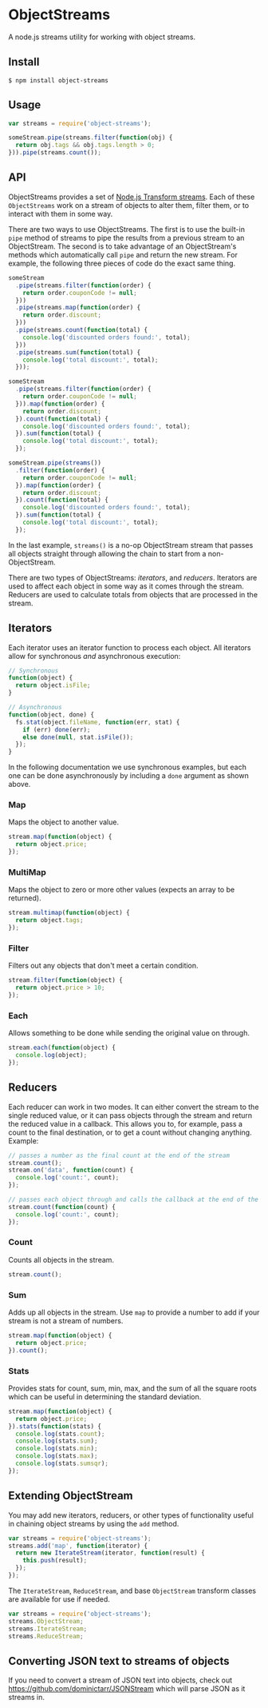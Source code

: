 # ObjectStreams

A node.js streams utility for working with object streams.

## Install

```
$ npm install object-streams
```

## Usage

```javascript
var streams = require('object-streams');

someStream.pipe(streams.filter(function(obj) {
  return obj.tags && obj.tags.length > 0;
})).pipe(streams.count());
```

## API

ObjectStreams provides a set of [Node.js Transform streams](http://nodejs.org/api/stream.html#stream_class_stream_transform_1).
Each of these `ObjectStreams` work on a stream of objects to alter them, filter
them, or to interact with them in some way.

There are two ways to use ObjectStreams. The first is to use the built-in `pipe`
method of streams to pipe the results from a previous stream to an ObjectStream.
The second is to take advantage of an ObjectStream's methods which automatically
call `pipe` and return the new stream. For example, the following three pieces
of code do the exact same thing.

```javascript
someStream
  .pipe(streams.filter(function(order) {
    return order.couponCode != null;
  }))
  .pipe(streams.map(function(order) {
    return order.discount;
  }))
  .pipe(streams.count(function(total) {
    console.log('discounted orders found:', total);
  }))
  .pipe(streams.sum(function(total) {
    console.log('total discount:', total);
  }));
```

```javascript
someStream
  .pipe(streams.filter(function(order) {
    return order.couponCode != null;
  })).map(function(order) {
    return order.discount;
  }).count(function(total) {
    console.log('discounted orders found:', total);
  }).sum(function(total) {
    console.log('total discount:', total);
  });
```

```javascript
someStream.pipe(streams())
  .filter(function(order) {
    return order.couponCode != null;
  }).map(function(order) {
    return order.discount;
  }).count(function(total) {
    console.log('discounted orders found:', total);
  }).sum(function(total) {
    console.log('total discount:', total);
  });
```

In the last example, `streams()` is a no-op ObjectStream stream that passes all
objects straight through allowing the chain to start from a non-ObjectStream.

There are two types of ObjectStreams: *iterators*, and *reducers*. Iterators are
used to affect each object in some way as it comes through the stream. Reducers
are used to calculate totals from objects that are processed in the stream.

## Iterators

Each iterator uses an iterator function to process each object. All iterators
allow for synchronous _and_ asynchronous execution:

```javascript
// Synchronous
function(object) {
  return object.isFile;
}

// Asynchronous
function(object, done) {
  fs.stat(object.fileName, function(err, stat) {
    if (err) done(err);
    else done(null, stat.isFile());
  });
}
```

In the following documentation we use synchronous examples, but each one can be
done asynchronously by including a `done` argument as shown above.

### Map

Maps the object to another value.

```javascript
stream.map(function(object) {
  return object.price;
});
```

### MultiMap

Maps the object to zero or more other values (expects an array to be returned).

```javascript
stream.multimap(function(object) {
  return object.tags;
});
```

### Filter

Filters out any objects that don't meet a certain condition.

```javascript
stream.filter(function(object) {
  return object.price > 10;
});
```

### Each

Allows something to be done while sending the original value on through.

```javascript
stream.each(function(object) {
  console.log(object);
});
```

## Reducers

Each reducer can work in two modes. It can either convert the stream to the
single reduced value, or it can pass objects through the stream and return the
reduced value in a callback. This allows you to, for example, pass a count to
the final destination, or to get a count without changing anything. Example:

```javascript
// passes a number as the final count at the end of the stream
stream.count();
stream.on('data', function(count) {
  console.log('count:', count);
});

// passes each object through and calls the callback at the end of the stream
stream.count(function(count) {
  console.log('count:', count);
});
```

### Count

Counts all objects in the stream.

```javascript
stream.count();
```

### Sum

Adds up all objects in the stream. Use `map` to provide a number to add if your
stream is not a stream of numbers.

```javascript
stream.map(function(object) {
  return object.price;
}).count();
```

### Stats

Provides stats for count, sum, min, max, and the sum of all the square roots
which can be useful in determining the standard deviation.

```javascript
stream.map(function(object) {
  return object.price;
}).stats(function(stats) {
  console.log(stats.count);
  console.log(stats.sum);
  console.log(stats.min);
  console.log(stats.max);
  console.log(stats.sumsqr);
});
```
## Extending ObjectStream

You may add new iterators, reducers, or other types of functionality useful in
chaining object streams by using the `add` method.

```javascript
var streams = require('object-streams');
streams.add('map', function(iterator) {
  return new IterateStream(iterator, function(result) {
    this.push(result);
  });
});
```

The `IterateStream`, `ReduceStream`, and base `ObjectStream` transform classes
are available for use if needed.

```javascript
var streams = require('object-streams');
streams.ObjectStream;
streams.IterateStream;
streams.ReduceStream;
```

## Converting JSON text to streams of objects

If you need to convert a stream of JSON text into objects, check out
https://github.com/dominictarr/JSONStream which will parse JSON as it streams
in.
